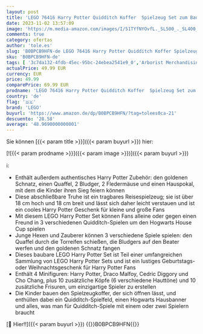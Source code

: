 ```yaml
---
layout: post
title: 'LEGO 76416 Harry Potter Quidditch Koffer  Spielzeug Set zum Bauen  Solo- oder 2-Spieler  3 Verschiedene Quidditch-Spiele mit Draco Malfoy und Cedric Diggory Minifiguren  Hausbanner & Goldenem Schnatz'
date: 2023-11-02 13:57:09
image: 'https://m.media-amazon.com/images/I/51TYfNYOvfL._SL500_._SL400_.jpg'
comments: true
category: ofertas
author: 'tole.es'
slug: 'B0BPCB9HFN-de LEGO 76416 Harry Potter Quidditch Koffer Spielzeug Set zum...'
sku: 'B0BPCB9HFN-de'
tags: [ '3c7da132-4fdb-45ec-95bc-24ebea2541e9_0','Arborist Merchandising Root','Bauspielzeug & Konstruktionsspielzeug','Bauspielzeugsets','Custom Stores','LEGO','Self Service','Spielzeug','lego','🇩🇪', ]
actualPrice: 49.99 EUR
currency: EUR
price: 49.99
comparePrice: 69.99 EUR
prodname: 'LEGO 76416 Harry Potter Quidditch Koffer  Spielzeug Set zum Bauen  Solo- oder 2-Spieler  3 Verschiedene Quidditch-Spiele mit Draco Malfoy und Cedric Diggory Minifiguren  Hausbanner & Goldenem Schnatz'
country: 'de'
flag: '🇩🇪'
brand: 'LEGO'
buyurl: 'https://www.amazon.de/dp/B0BPCB9HFN/?tag=tolees0ca-21'
descuento: '28.58'
average: '48.9690000000001'
---
```


Sie können [{{< param title >}}]({{< param buyurl >}}) hier:

[![{{< param prodname >}}]({{< param image >}})]({{< param buyurl >}})

ℹ️:

- Enthält außerdem authentisches Harry Potter Zubehör: den goldenen Schnatz, einen Quaffel, 2 Bludger, 2 Fledermäuse und einen Hauspokal, mit dem die Kinder ihren Sieg feiern können
- Diese abschließbare Truhe ist ein tragbares Reisespielzeug; sie ist über 18 cm hoch und 18 cm breit und lässt sich daher leicht verstauen und ist ein cooles Harry Potter Geschenk für kleine und große Fans
- Mit diesem LEGO Harry Potter Set können Fans alleine oder gegen einen Freund in 3 verschiedenen Quidditch-Spielen um den Hogwarts House Cup spielen
- Junge Hexen und Zauberer können 3 verschiedene Spiele spielen: den Quaffel durch die Torreifen schießen, die Bludgers auf den Beater werfen und den goldenen Schnatz fangen
- Dieses baubare LEGO Harry Potter Set ist Teil einer umfangreichen Sammlung von LEGO Harry Potter Sets und ist ein lustiges Geburtstags- oder Weihnachtsgeschenk für Harry Potter Fans
- Enthält 4 Minifiguren: Harry Potter, Draco Malfoy, Cedric Diggory und Cho Chang, plus 10 zusätzliche Köpfe (6 verschiedene Hauttöne) und 10 zusätzliche Frisuren, um einzigartige Spieler zu erstellen
- Die Kinder bauen den Spielzeugkoffer, der sich öffnen lässt, und enthüllen dabei ein Quidditch-Spielfeld, einen Hogwarts Hausbanner und alles, was man für Quidditch-Spiele mit einem oder zwei Spielern braucht

[🛒 Hier!!]({{< param buyurl >}})
{{<world>}}B0BPCB9HFN{{</world>}}
